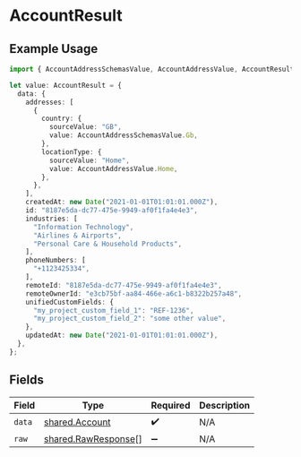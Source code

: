 # AccountResult

## Example Usage

```typescript
import { AccountAddressSchemasValue, AccountAddressValue, AccountResult } from "@stackone/stackone-client-ts/sdk/models/shared";

let value: AccountResult = {
  data: {
    addresses: [
      {
        country: {
          sourceValue: "GB",
          value: AccountAddressSchemasValue.Gb,
        },
        locationType: {
          sourceValue: "Home",
          value: AccountAddressValue.Home,
        },
      },
    ],
    createdAt: new Date("2021-01-01T01:01:01.000Z"),
    id: "8187e5da-dc77-475e-9949-af0f1fa4e4e3",
    industries: [
      "Information Technology",
      "Airlines & Airports",
      "Personal Care & Household Products",
    ],
    phoneNumbers: [
      "+1123425334",
    ],
    remoteId: "8187e5da-dc77-475e-9949-af0f1fa4e4e3",
    remoteOwnerId: "e3cb75bf-aa84-466e-a6c1-b8322b257a48",
    unifiedCustomFields: {
      "my_project_custom_field_1": "REF-1236",
      "my_project_custom_field_2": "some other value",
    },
    updatedAt: new Date("2021-01-01T01:01:01.000Z"),
  },
};
```

## Fields

| Field                                                             | Type                                                              | Required                                                          | Description                                                       |
| ----------------------------------------------------------------- | ----------------------------------------------------------------- | ----------------------------------------------------------------- | ----------------------------------------------------------------- |
| `data`                                                            | [shared.Account](../../../sdk/models/shared/account.md)           | :heavy_check_mark:                                                | N/A                                                               |
| `raw`                                                             | [shared.RawResponse](../../../sdk/models/shared/rawresponse.md)[] | :heavy_minus_sign:                                                | N/A                                                               |